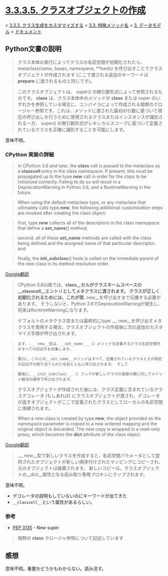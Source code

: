 # [3.3.3.5. クラスオブジェクトの作成](https://docs.python.jp/3/reference/datamodel.html#creating-the-class-object)

< [3.3.3. クラス生成をカスタマイズする](https://docs.python.jp/3/reference/datamodel.html#customizing-class-creation) < [3.3. 特殊メソッド名](https://docs.python.jp/3/reference/datamodel.html#special-method-names) < [3. データモデル](https://docs.python.jp/3/reference/datamodel.html#data-model) < [ドキュメント](https://docs.python.jp/3/index.html)

## Python文書の説明

> クラス本体の実行によってクラスの名前空間が初期化されたら、metaclass(name, bases, namespace, **kwds) を呼び出すことでクラスオブジェクトが作成されます (ここで渡される追加のキーワードは __prepare__ に渡されるものと同じです)。

> このクラスオブジェクトは、 super() の無引数形式によって参照されるものです。 __class__ は、クラス本体中のメソッドが __class__ または super のいずれかを参照している場合に、コンパイラによって作成される暗黙のクロージャー参照です。これは、メソッドに渡された最初の引数に基づいて現在の呼び出しを行うために使用されるクラスまたはインスタンスが識別される一方、 super() の無引数形式がレキシカルスコープに基づいて定義されているクラスを正確に識別することを可能にします。

意味不明。

### CPython 実装の詳細

> In CPython 3.6 and later, the __class__ cell is passed to the metaclass as a __classcell__ entry in the class namespace. If present, this must be propagated up to the type.__new__ call in order for the class to be initialised correctly. Failing to do so will result in a DeprecationWarning in Python 3.6, and a RuntimeWarning in the future.

>When using the default metaclass type, or any metaclass that ultimately calls type.__new__, the following additional customisation steps are invoked after creating the class object:

>    first, type.__new__ collects all of the descriptors in the class namespace that define a __set_name__() method;

>    second, all of these __set_name__ methods are called with the class being defined and the assigned name of that particular descriptor; and

>    finally, the __init_subclass__() hook is called on the immediate parent of the new class in its method resolution order.

[Google翻訳](https://translate.google.co.jp/?hl=ja#en/ja/In%20CPython%203.6%20and%20later%2C%20the%20__class__%20cell%20is%20passed%20to%20the%20metaclass%20as%20a%20__classcell__%20entry%20in%20the%20class%20namespace.%20If%20present%2C%20this%20must%20be%20propagated%20up%20to%20the%20type.__new__%20call%20in%20order%20for%20the%20class%20to%20be%20initialised%20correctly.%20Failing%20to%20do%20so%20will%20result%20in%20a%20DeprecationWarning%20in%20Python%203.6%2C%20and%20a%20RuntimeWarning%20in%20the%20future.%0A%0AWhen%20using%20the%20default%20metaclass%20type%2C%20or%20any%20metaclass%20that%20ultimately%20calls%20type.__new__%2C%20the%20following%20additional%20customisation%20steps%20are%20invoked%20after%20creating%20the%20class%20object%3A%0A%0A%20%20%20%20first%2C%20type.__new__%20collects%20all%20of%20the%20descriptors%20in%20the%20class%20namespace%20that%20define%20a%20__set_name__()%20method%3B%0A%20%20%20%20second%2C%20all%20of%20these%20__set_name__%20methods%20are%20called%20with%20the%20class%20being%20defined%20and%20the%20assigned%20name%20of%20that%20particular%20descriptor%3B%20and%0A%20%20%20%20finally%2C%20the%20__init_subclass__()%20hook%20is%20called%20on%20the%20immediate%20parent%20of%20the%20new%20class%20in%20its%20method%20resolution%20order.)

> CPython 3.6以降では、__class__セルがクラスネームスペースの__classcell__エントリとしてメタクラスに渡されます。 クラスが正しく初期化されるためには、これが型.__ new__を呼び出すまで伝播する必要があります。 そうしないと、Python 3.6でDeprecationWarningが発生し、将来はRuntimeWarningになります。

> デフォルトのメタクラス型または最終的にtype .__ new__を呼び出すメタクラスを使用する場合、クラスオブジェクトの作成後に次の追加のカスタマイズ手順が呼び出されます。

>     まず、.__ new__型は、__set_name __（）メソッドを定義するクラス名前空間内のすべての記述子を収集します。

>     第2に、これらの__set_name__メソッドはすべて、定義されているクラスとその特定の記述子の割り当てられた名前とともに呼び出されます。 そして

>     最後に、__init_subclass __（）フックが新しいクラスの直接の親に対してメソッド解決の順序で呼び出されます。


> クラスオブジェクトが作成された後には、クラス定義に含まれているクラスデコレータ (もしあれば) にクラスオブジェクトが渡され、デコレータが返すオブジェクトがここで定義されたクラスとしてローカルの名前空間に束縛されます。

> When a new class is created by type.__new__, the object provided as the namespace parameter is copied to a new ordered mapping and the original object is discarded. The new copy is wrapped in a read-only proxy, which becomes the __dict__ attribute of the class object.

[Google翻訳](https://translate.google.co.jp/?hl=ja#en/ja/When%20a%20new%20class%20is%20created%20by%20type.__new__%2C%20the%20object%20provided%20as%20the%20namespace%20parameter%20is%20copied%20to%20a%20new%20ordered%20mapping%20and%20the%20original%20object%20is%20discarded.%20The%20new%20copy%20is%20wrapped%20in%20a%20read-only%20proxy%2C%20which%20becomes%20the%20__dict__%20attribute%20of%20the%20class%20object.)

> .__ new__型で新しいクラスを作成すると、名前空間パラメータとして提供されたオブジェクトが新しい順序付けされたマッピングにコピーされ、元のオブジェクトは破棄されます。 新しいコピーは、クラスオブジェクトの__dict__属性となる読み取り専用プロキシにラップされます。

意味不明。

* デコレータの説明もしていないのにキーワードが出てきた
* `__classcell__`という属性があるらしい。

### 参考

* [PEP 3135](https://www.python.org/dev/peps/pep-3135) - New super

>    暗黙の __class__ クロージャ参照について記述しています

## 感想

意味不明。重要かどうかもわからない。読み流す。

